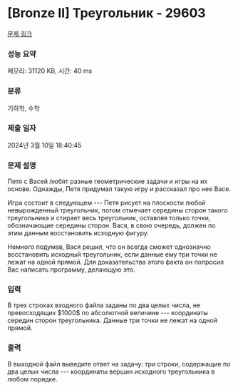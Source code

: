 # [Bronze II] Треугольник - 29603 

[문제 링크](https://www.acmicpc.net/problem/29603) 

### 성능 요약

메모리: 31120 KB, 시간: 40 ms

### 분류

기하학, 수학

### 제출 일자

2024년 3월 10일 18:40:45

### 문제 설명

<p>Петя с Васей любят разные геометрические задачи и игры на их основе. Однажды, Петя придумал такую игру и рассказал про нее Васе.</p>

<p>Игра состоит в следующем --- Петя рисует на плоскости любой невырожденный треугольник, потом отмечает середины сторон такого треугольника и стирает весь треугольник, оставляя только точки, обозначающие середины сторон. Вася, в свою очередь, должен по этим данным восстановить исходную фигуру.</p>

<p>Немного подумав, Вася решил, что он всегда сможет однозначно восстановить исходный треугольник, если данные ему три точки не лежат на одной прямой. Для доказательства этого факта он попросил Вас написать программу, делающую это.</p>

### 입력 

 <p>В трех строках входного файла заданы по два целых числа, не превосходящих $1000$ по абсолютной величине --- координаты середин сторон треугольника. Данные три точки не лежат на одной прямой.</p>

### 출력 

 <p>В выходной файл выведите ответ на задачу: три строки, содержащие по два целых числа --- координаты вершин исходного треугольника в любом порядке.</p>

